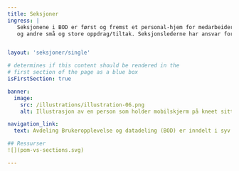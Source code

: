 ```yaml
---
title: Seksjoner
ingress: |
   Seksjonene i BOD er først og fremst et personal-hjem for medarbeidere fra felles kompetanseområder. Seksjonene avgir ressurser(kompetanse) til leveranse-områder i og utenfor BOD som f.eks. til Digdir sine produktgrupper og produktteam, prosjekter 
   og andre små og store oppdrag/tiltak. Seksjonslederne har ansvar for å bygge opp, organisere og selvstendig-gjøre fagmiljøene på best mulig måte.


layout: 'seksjoner/single'

# determines if this content should be rendered in the
# first section of the page as a blue box
isFirstSection: true

banner:
  image:
    src: /illustrations/illustration-06.png
    alt: Illustrasjon av en person som holder mobilskjerm på kneet sitt

navigation_link:
  text: Avdeling Brukeropplevelse og datadeling (BOD) er inndelt i syv seksjoner

## Ressurser
![](pom-vs-sections.svg)

---
```


